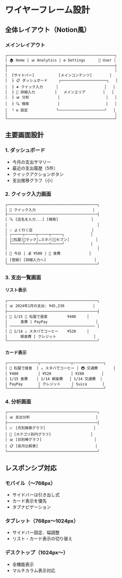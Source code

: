 # ワイヤーフレーム設計

## 全体レイアウト（Notion風）

### メインレイアウト
```
┌─────────────────────────────────────────────────┐
│ 🏠 Home | 📊 Analytics | ⚙️ Settings      👤 User │
├─────────────────────────────────────────────────┤
│                                                 │
│  [サイドバー]           [メインコンテンツ]        │
│  ├ 📋 ダッシュボード     ┌─────────────────────┐   │
│  ├ ➕ クイック入力      │                     │   │
│  ├ 📝 詳細入力         │   メインエリア        │   │
│  ├ 📊 分析             │                     │   │
│  ├ 🔍 検索             │                     │   │
│  └ ⚙️ 設定             └─────────────────────┘   │
│                                                 │
└─────────────────────────────────────────────────┘
```

## 主要画面設計

### 1. ダッシュボード
- 今月の支出サマリー
- 最近の支出履歴（5件）
- クイックアクションボタン
- 支出推移グラフ（小）

### 2. クイック入力画面
```
┌─────────────────────────────────────────┐
│ 🚀 クイック入力                          │
├─────────────────────────────────────────┤
│ 🔍 [店名を入力...] [検索]               │
│                                         │
│ 💡 よく行く店                           │
│ ┌─────┬─────┬─────┬─────┐            │
│ │🍜松屋│🍔マック│☕スタバ│🍱セブン│            │
│ └─────┴─────┴─────┴─────┘            │
│                                         │
│ 📅 今日 | 💰 ¥500 | 🍴 食費             │
│ [登録] [詳細入力へ]                      │
└─────────────────────────────────────────┘
```

### 3. 支出一覧画面

#### リスト表示
```
┌─────────────────────────────────────────┐
│ 📊 2024年1月の支出: ¥45,230             │
├─────────────────────────────────────────┤
│ 📅 1/15 🍜 松屋で昼食         ¥480     │
│      食費 | PayPay                      │
│ ─────────────────────────────────────── │
│ 📅 1/14 ☕ スタバでコーヒー    ¥520     │
│      娯楽費 | クレジット                 │
└─────────────────────────────────────────┘
```

#### カード表示
```
┌──────────────┬──────────────┬──────────────┐
│ 🍜 松屋で昼食  │ ☕ スタバでコーヒー │ 🚇 交通費       │
│ ¥480         │ ¥520         │ ¥280        │
│ 1/15 食費    │ 1/14 娯楽費   │ 1/14 交通費  │
│ PayPay       │ クレジット     │ Suica       │
└──────────────┴──────────────┴──────────────┘
```

### 4. 分析画面
```
┌─────────────────────────────────────────┐
│ 📊 支出分析                              │
├─────────────────────────────────────────┤
│ 📈 [月別推移グラフ]                      │
│ 🥧 [カテゴリ別円グラフ]                  │
│ 📊 [日別棒グラフ]                        │
│ 📋 [前月比較表]                          │
└─────────────────────────────────────────┘
```

## レスポンシブ対応

### モバイル（～768px）
- サイドバーは引き出し式
- カード表示を優先
- タブナビゲーション

### タブレット（768px～1024px）
- サイドバー固定、幅調整
- リスト・カード表示の切り替え

### デスクトップ（1024px～）
- 全機能表示
- マルチカラム表示対応